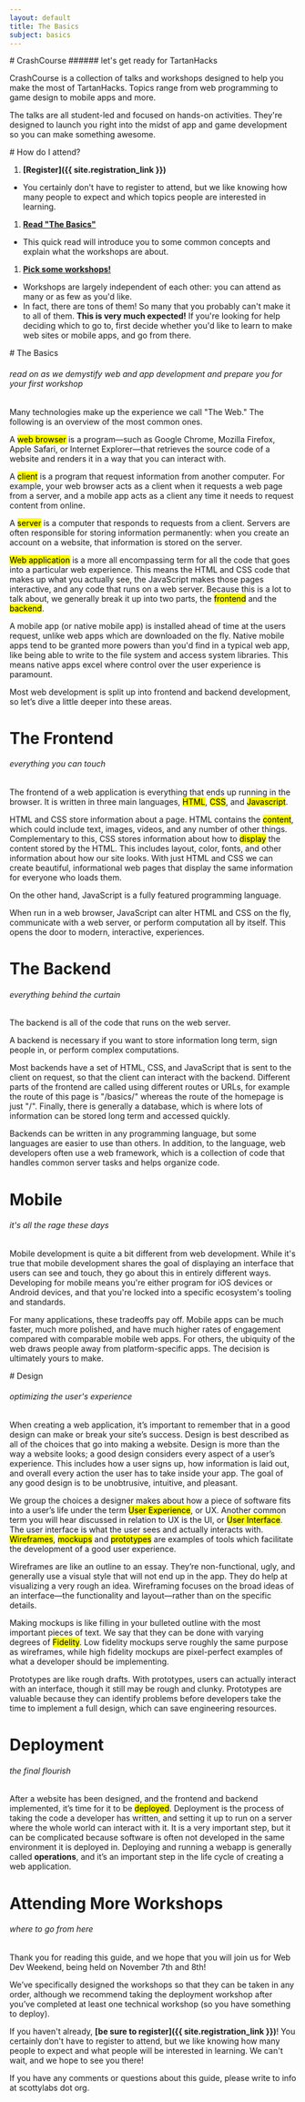 ```yaml
---
layout: default
title: The Basics
subject: basics
---
```

<span class="anchor" id="register1">
# CrashCourse
###### let's get ready for TartanHacks

CrashCourse is a collection of talks and workshops designed to help you make the
most of TartanHacks. Topics range from web programming to game design to
mobile apps and more.

The talks are all student-led and focused on hands-on activities. They're
designed to launch you right into the midst of app and game development so you
can make something awesome.

<span class="anchor" id="register2">
# How do I attend?

1. __[Register]({{ site.registration_link }})__
  - You certainly don't have to register to attend, but we like knowing how many
    people to expect and which topics people are interested in learning.
1. __[Read "The Basics"](#about1)__
  - This quick read will introduce you to some common concepts and explain what
    the workshops are about.
1. __[Pick some workshops!](#schedule)__
  - Workshops are largely independent of each other: you can attend as many or
    as few as you'd like.
  - In fact, there are tons of them! So many that you probably can't make it to
    all of them. __This is very much expected!__ If you're looking for help
    deciding which to go to, first decide whether you'd like to learn to make
    web sites or mobile apps, and go from there.

<span class="anchor" id="about1">
# The Basics

###### read on as we demystify web and app development and prepare you for your first workshop

Many technologies make up the experience we call "The Web." The following is an
overview of the most common ones.

A <mark>web browser</mark> is a program—such as Google Chrome, Mozilla Firefox, Apple
Safari, or Internet Explorer—that retrieves the source code of a website and
renders it in a way that you can interact with.

A <mark>client</mark> is a program that request information from another computer. For
example, your web browser acts as a client when it requests a web page from a
server, and a mobile app acts as a client any time it needs to request content
from online.

A <mark>server</mark> is a computer that responds to requests from a client. Servers are
often responsible for storing information permanently: when you create an
account on a website, that information is stored on the server.

<mark>Web application</mark> is a more all encompassing term for all the code that goes
into a particular web experience. This means the HTML and CSS code that makes up
what you actually see, the JavaScript makes those pages interactive, and any
code that runs on a web server. Because this is a lot to talk about, we
generally break it up into two parts, the <mark>frontend</mark> and the <mark>backend</mark>.

A mobile app (or native mobile app) is installed ahead of time at the users
request, unlike web apps which are downloaded on the fly. Native mobile apps
tend to be granted more powers than you'd find in a typical web app, like being
able to write to the file system and access system libraries. This means native
apps excel where control over the user experience is paramount.

Most web development is split up into frontend and backend development, so let’s
dive a little deeper into these areas.
<span class="anchor" id="about2">
# The Frontend

###### everything you can touch

The frontend of a web application is everything that ends up running in the
browser. It is written in three main languages, <mark>HTML</mark>, <mark>CSS</mark>, and
<mark>Javascript</mark>.

HTML and CSS store information about a page. HTML contains the <mark>content</mark>,
which could include text, images, videos, and any number of other things.
Complementary to this, CSS stores information about how to <mark>display</mark> the
content stored by the HTML. This includes layout, color, fonts, and other
information about how our site looks. With just HTML and CSS we can create
beautiful, informational web pages that display the same information for
everyone who loads them.

On the other hand, JavaScript is a fully featured programming language.

When run in a web browser, JavaScript can alter HTML and CSS on the fly,
communicate with a web server, or perform computation all by itself. This opens
the door to modern, interactive, experiences.
<span class="anchor" id="about3">
# The Backend

###### everything behind the curtain

The backend is all of the code that runs on the web server.

A backend is necessary if you want to store information long term, sign people
in, or perform complex computations.

Most backends have a set of HTML, CSS, and JavaScript that is sent to the client
on request, so that the client can interact with the backend. Different parts of
the frontend are called using different routes or URLs, for example the route of
this page is "/basics/" whereas the route of the homepage is just "/". Finally,
there is generally a database, which is where lots of information can be stored
long term and accessed quickly.

Backends can be written in any programming language, but some languages are
easier to use than others. In addition, to the language, web developers often
use a web framework, which is a collection of code that handles common server
tasks and helps organize code.
<span class="anchor" id="about4">
# Mobile

###### it's all the rage these days

Mobile development is quite a bit different from web development. While it's
true that mobile development shares the goal of displaying an interface that
users can see and touch, they go about this in entirely different ways.
Developing for mobile means you're either program for iOS devices or Android
devices, and that you're locked into a specific ecosystem's tooling and
standards.

For many applications, these tradeoffs pay off. Mobile apps can be much faster,
much more polished, and have much higher rates of engagement compared with
comparable mobile web apps. For others, the ubiquity of the web draws people
away from platform-specific apps. The decision is ultimately yours to make.

<span class="anchor" id="about5">
# Design

###### optimizing the user's experience

When creating a web application, it’s important to remember that in a good
design can make or break your site’s success. Design is best described as all of
the choices that go into making a website. Design is more than the way a website
looks; a good design considers every aspect of a user’s experience. This
includes how a user signs up, how information is laid out, and overall every
action the user has to take inside your app. The goal of any good design is to
be unobtrusive, intuitive, and pleasant.

We group the choices a designer makes about how a piece of software fits into a
user’s life under the term <mark>User Experience</mark>, or UX. Another common term you
will hear discussed in relation to UX is the UI, or <mark>User Interface</mark>. The user
interface is what the user sees and actually interacts with. <mark>Wireframes</mark>,
<mark>mockups</mark> and <mark>prototypes</mark> are examples of tools which facilitate the
development of a good user experience.

Wireframes are like an outline to an essay. They’re non-functional, ugly, and
generally use a visual style that will not end up in the app. They do help at
visualizing a very rough an idea. Wireframing focuses on the broad ideas of an
interface—the functionality and layout—rather than on the specific details.

Making mockups is like filling in your bulleted outline with the most important
pieces of text. We say that they can be done with varying degrees of
<mark>Fidelity</mark>. Low fidelity mockups serve roughly the same purpose as wireframes,
while high fidelity mockups are pixel-perfect examples of what a developer
should be implementing.

Prototypes are like rough drafts. With prototypes, users can actually interact
with an interface, though it still may be rough and clunky. Prototypes are
valuable because they can identify problems before developers take the time to
implement a full design, which can save engineering resources.
<span class="anchor" id="about6">
# Deployment

###### the final flourish

After a website has been designed, and the frontend and backend implemented,
it’s time for it to be <mark>deployed</mark>. Deployment is the process of taking the
code a developer has written, and setting it up to run on a server where the
whole world can interact with it. It is a very important step, but it can be
complicated because software is often not developed in the same environment it
is deployed in. Deploying and running a webapp is generally called
__operations__, and it’s an important step in the life cycle of creating a web
application.

# Attending More Workshops

###### where to go from here

Thank you for reading this guide, and we hope that you will join us for Web Dev
Weekend, being held on November 7th and 8th!

We’ve specifically designed the workshops so that they can be taken in any
order, although we recommend taking the deployment workshop after you’ve
completed at least one technical workshop (so you have something to deploy).

If you haven't already, __[be sure to register]({{ site.registration_link }})__!
You certainly don't have to register to attend, but we like knowing how many
people to expect and what people will be interested in learning. We can't wait,
and we hope to see you there!

If you have any comments or questions about this guide, please write to info at
scottylabs dot org.
<br><br>
<br><br>
<br><br>
<br><br>
